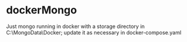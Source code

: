 # dockerMongo
Just mongo running in docker with a storage directory in C:\MongoData\Docker\; update it as necessary in docker-compose.yaml

